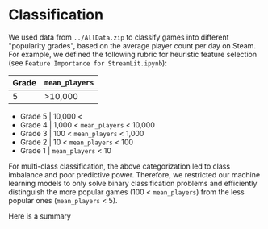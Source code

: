 # Classification
We used data from ``../AllData.zip`` to classify games into different "popularity grades", based on the average player count per day on Steam. For example, we defined the following rubric for heuristic feature selection (see ``Feature Importance for StreamLit.ipynb``):

| Grade | `mean_players` |
|-------|----------------|
|5|>10,000|

- Grade 5 | 10,000 < 
- Grade 4 | 1,000 < `mean_players` < 10,000
- Grade 3 | 100 < `mean_players` < 1,000
- Grade 2 | 10 < `mean_players` < 100
- Grade 1 | `mean_players` < 10

For multi-class classification, the above categorization led to class imbalance and poor predictive power. Therefore, we restricted our machine learning models to only solve binary classification problems and efficiently distinguish the more popular games (100 < `mean_players`) from the less popular ones (`mean_players` < 5).

Here is a summary 
